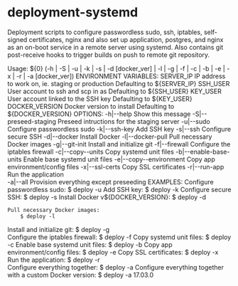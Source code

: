 # deployment-systemd
Deployment scripts to configure passwordless sudo, ssh,  iptables, self-signed certificates, nginx and also set up application, postgres, and nginx as an on-boot service in a remote server using systemd. Also contains git post-receive hooks to trigger builds on push to remote git repository.


Usage: ${0} (-h | -S | -u | -k | -s | -d [docker_ver] | -l | -g | -f | -c | -b | -e | -x | -r | -a [docker_ver])
ENVIRONMENT VARIABLES:
   SERVER_IP        IP address to work on, ie. staging or production
                    Defaulting to ${SERVER_IP}
   SSH_USER         User account to ssh and scp in as
                    Defaulting to ${SSH_USER}
   KEY_USER         User account linked to the SSH key
                    Defaulting to ${KEY_USER}
   DOCKER_VERSION   Docker version to install
                    Defaulting to ${DOCKER_VERSION}
OPTIONS:
   -h|--help                 Show this message
   -S|--preseed-staging      Preseed intructions for the staging server
   -u|--sudo                 Configure passwordless sudo
   -k|--ssh-key              Add SSH key
   -s|--ssh                  Configure secure SSH
   -d|--docker               Install Docker
   -l|--docker-pull          Pull necessary Docker images 
   -g|--git-init             Install and initialize git 
   -f|--firewall             Configure the iptables firewall
   -c|--copy--units          Copy systemd unit files
   -b|--enable-base-units    Enable base systemd unit files
   -e|--copy--environment    Copy app environment/config files
   -x|--ssl-certs            Copy SSL certificates
   -r|--run-app              Run the application   
   -a|--all                  Provision everything except preseeding
EXAMPLES:
   Configure passwordless sudo:
        $ deploy -u
   Add SSH key:
        $ deploy -k
   Configure secure SSH:
        $ deploy -s
   Install Docker v${DOCKER_VERSION}:
        $ deploy -d
    
    Pull necessary Docker images:
        $ deploy -l
   Install and initialize git:
        $ deploy -g        
   Configure the iptables firewall:
        $ deploy -f
   Copy systemd unit files:
        $ deploy -c
   Enable base systemd unit files:
        $ deploy -b
   Copy app environment/config files:
        $ deploy -e
   Copy SSL certificates:
        $ deploy -x
   Run the application:
        $ deploy -r       
   Configure everything together:
        $ deploy -a
   Configure everything together with a custom Docker version:
        $ deploy -a 17.03.0
